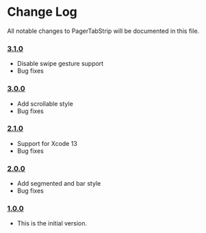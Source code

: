 # Change Log

All notable changes to PagerTabStrip will be documented in this file.

### [3.1.0](https://github.com/xmartlabs/PagerTabStrip/releases/tag/3.1.0)

<!-- Released on 2021-10-05. -->

- Disable swipe gesture support
- Bug fixes

### [3.0.0](https://github.com/xmartlabs/PagerTabStrip/releases/tag/3.0.0)

<!-- Released on 2021-10-05. -->

- Add scrollable style
- Bug fixes

### [2.1.0](https://github.com/xmartlabs/PagerTabStrip/releases/tag/2.1.0)

<!-- Released on 2021-10-05. -->

- Support for Xcode 13
- Bug fixes

### [2.0.0](https://github.com/xmartlabs/PagerTabStrip/releases/tag/2.0.0)

<!-- Released on 2021-08-18. -->

- Add segmented and bar style
- Bug fixes

### [1.0.0](https://github.com/xmartlabs/PagerTabStrip/releases/tag/1.0.0)

<!-- Released on 2020-01-20. -->

- This is the initial version.

[xmartlabs]: https://xmartlabs.com

